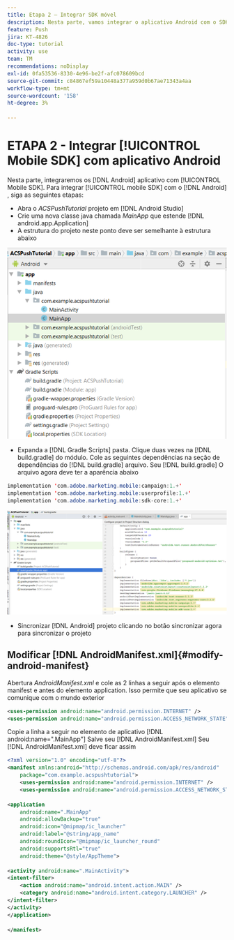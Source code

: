 ```yaml
---
title: Etapa 2 — Integrar SDK móvel
description: Nesta parte, vamos integrar o aplicativo Android com o SDK móvel. Para integrar o SDK móvel ao aplicativo Android
feature: Push
jira: KT-4826
doc-type: tutorial
activity: use
team: TM
recommendations: noDisplay
exl-id: 0fa53536-8330-4e96-be2f-afc078609bcd
source-git-commit: c84867ef59a10448a377a959d0b67ae71343a4aa
workflow-type: tm+mt
source-wordcount: '158'
ht-degree: 3%

---
```


# ETAPA 2 - Integrar [!UICONTROL Mobile SDK] com aplicativo Android

Nesta parte, integraremos os [!DNL Android] aplicativo com [!UICONTROL Mobile SDK]. Para integrar [!UICONTROL mobile SDK] com o [!DNL Android] , siga as seguintes etapas:

* Abra o *ACSPushTutorial* projeto em [!DNL Android Studio]
* Crie uma nova classe java chamada *MainApp* que estende [!DNL android.app.Application]
* A estrutura do projeto neste ponto deve ser semelhante à estrutura abaixo

![main-app](assets/android-main-app.PNG)

* Expanda a [!DNL Gradle Scripts] pasta. Clique duas vezes na [!DNL build.gradle] do módulo. Cole as seguintes dependências na seção de dependências do [!DNL build.gradle] arquivo. Seu [!DNL build.gradle] O arquivo agora deve ter a aparência abaixo

<!--
Removed `{.line-numbers}` below
-->

```java
implementation 'com.adobe.marketing.mobile:campaign:1.+'
implementation 'com.adobe.marketing.mobile:userprofile:1.+'
implementation 'com.adobe.marketing.mobile:sdk-core:1.+'
```

![gradle de módulo](assets/module-build-gradle.PNG)

* Sincronizar [!DNL Android] projeto clicando no botão sincronizar agora para sincronizar o projeto

## Modificar [!DNL AndroidManifest.xml]{#modify-android-manifest}

Abertura *AndroidManifest.xml* e cole as 2 linhas a seguir após o elemento manifest e antes do elemento application. Isso permite que seu aplicativo se comunique com o mundo exterior

<!--
Removed `{.line-numbers}` below
-->

```xml
<uses-permission android:name="android.permission.INTERNET" />
<uses-permission android:name="android.permission.ACCESS_NETWORK_STATE" />
```

Copie a linha a seguir no elemento de aplicativo
[!DNL android:name=".MainApp"]
Salve seu [!DNL AndroidManifest.xml]
Seu [!DNL AndroidManifest.xml] deve ficar assim

<!--
Removed `{.line-numbers}` below
-->

```xml
<?xml version="1.0" encoding="utf-8"?>
<manifest xmlns:android="http://schemas.android.com/apk/res/android"
    package="com.example.acspushtutorial">
    <uses-permission android:name="android.permission.INTERNET" />
    <uses-permission android:name="android.permission.ACCESS_NETWORK_STATE" />

<application
    android:name=".MainApp"
    android:allowBackup="true"
    android:icon="@mipmap/ic_launcher"
    android:label="@string/app_name"
    android:roundIcon="@mipmap/ic_launcher_round"
    android:supportsRtl="true"
    android:theme="@style/AppTheme">

<activity android:name=".MainActivity">
<intent-filter>
    <action android:name="android.intent.action.MAIN" />
    <category android:name="android.intent.category.LAUNCHER" />
</intent-filter>
</activity>
</application>

</manifest>
```
